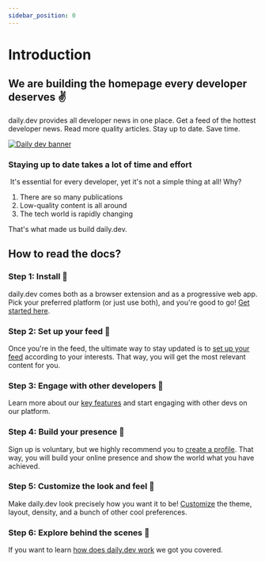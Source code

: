 ```yaml
---
sidebar_position: 0
---
```


# Introduction

## We are building the homepage every developer deserves ✌️

daily.dev provides all developer news in one place. Get a feed of the hottest developer news. Read more quality articles. Stay up to date. Save time.

[![Daily dev banner](https://daily-now-res.cloudinary.com/image/upload/v1636643041/docs/7cae656b-e2cd-4939-b136-684663c97347.jpg)](https://youtu.be/igZCEr3HwCg)

### Staying up to date takes a lot of time and effort
‍
It's essential for every developer, yet it's not a simple thing at all! Why?
1. There are so many publications
2. Low-quality content is all around
3.  The tech world is rapidly changing

That's what made us build daily.dev.

## How to read the docs?

### Step 1: Install 🚀

daily.dev comes both as a browser extension and as a progressive web app. Pick your preferred platform (or just use both), and you're good to go! [Get started here](/getting-started/browser-extension-installation.md). 

### Step 2: Set up your feed 🎯

Once you're in the feed, the ultimate way to stay updated is to [set up your feed](/settingyourfeed/filtering-content-feed.md) according to your interests. That way, you will get the most relevant content for you. 

### Step 3: Engage with other developers 👏

Learn more about our [key features](/key-features/default-feeds.md) and start engaging with other devs on our platform. 

### Step 4: Build your presence 🦸

Sign up is voluntary, but we highly recommend you to [create a profile](/your-profile/registration.md). That way, you will build your online presence and show the world what you have achieved. 

### Step 5: Customize the look and feel 🌈

Make daily.dev look precisely how you want it to be! [Customize](/customize-your-feed/layout.md) the theme, layout, density, and a bunch of other cool preferences. 

### Step 6: Explore behind the scenes 👀

If you want to learn [how does daily.dev work](/how-does-daily-dev-work/dailydev-101.md) we got you covered. 